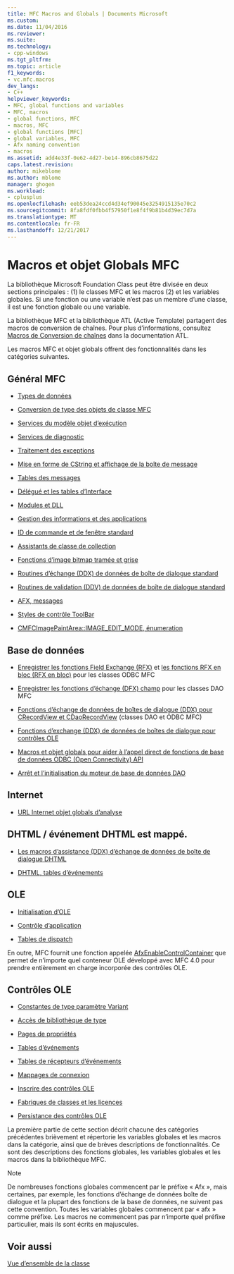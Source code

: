```yaml
---
title: MFC Macros and Globals | Documents Microsoft
ms.custom: 
ms.date: 11/04/2016
ms.reviewer: 
ms.suite: 
ms.technology:
- cpp-windows
ms.tgt_pltfrm: 
ms.topic: article
f1_keywords:
- vc.mfc.macros
dev_langs:
- C++
helpviewer_keywords:
- MFC, global functions and variables
- MFC, macros
- global functions, MFC
- macros, MFC
- global functions [MFC]
- global variables, MFC
- Afx naming convention
- macros
ms.assetid: add4e33f-0e62-4d27-be14-896cb8675d22
caps.latest.revision: 
author: mikeblome
ms.author: mblome
manager: ghogen
ms.workload:
- cplusplus
ms.openlocfilehash: eeb53dea24ccd4d34ef90045e3254915135e70c2
ms.sourcegitcommit: 8fa8fdf0fbb4f57950f1e8f4f9b81b4d39ec7d7a
ms.translationtype: MT
ms.contentlocale: fr-FR
ms.lasthandoff: 12/21/2017
---
```

# <a name="mfc-macros-and-globals"></a>Macros et objet Globals MFC
La bibliothèque Microsoft Foundation Class peut être divisée en deux sections principales : (1) le classes MFC et les macros (2) et les variables globales. Si une fonction ou une variable n’est pas un membre d’une classe, il est une fonction globale ou une variable.  
  
 La bibliothèque MFC et la bibliothèque ATL (Active Template) partagent des macros de conversion de chaînes. Pour plus d’informations, consultez [Macros de Conversion de chaînes](../../atl/reference/string-conversion-macros.md) dans la documentation ATL.  
  
 Les macros MFC et objet globals offrent des fonctionnalités dans les catégories suivantes.  
  
## <a name="general-mfc"></a>Général MFC  
  
-   [Types de données](data-types-mfc.md)  
  
-   [Conversion de type des objets de classe MFC](type-casting-of-mfc-class-objects.md)  
  
-   [Services du modèle objet d’exécution](run-time-object-model-services.md)  
  
-   [Services de diagnostic](diagnostic-services.md)  
  
-   [Traitement des exceptions](exception-processing.md)  
  
-   [Mise en forme de CString et affichage de la boîte de message](cstring-formatting-and-message-box-display.md)  
  
-   [Tables des messages](message-map-macros-mfc.md)  

-   [Délégué et les tables d’Interface](delegate-and-interface-maps.md)

-   [Modules et DLL](extension-dll-macros.md)
  
-   [Gestion des informations et des applications](application-information-and-management.md)  
  
-   [ID de commande et de fenêtre standard](standard-command-and-window-ids.md)  
  
-   [Assistants de classe de collection](collection-class-helpers.md)  
  
-   [Fonctions d’image bitmap tramée et grise](gray-and-dithered-bitmap-functions.md)  
  
-   [Routines d’échange (DDX) de données de boîte de dialogue standard](standard-dialog-data-exchange-routines.md)  
  
-   [Routines de validation (DDV) de données de boîte de dialogue standard](standard-dialog-data-validation-routines.md)  
  
-   [AFX, messages](afx-messages.md)  
  
-   [Styles de contrôle ToolBar](toolbar-control-styles.md)  
  
-   [CMFCImagePaintArea::IMAGE_EDIT_MODE, énumeration](cmfcimagepaintarea-image-edit-mode-enumeration.md)  

  
## <a name="database"></a>Base de données  
  
-   [Enregistrer les fonctions Field Exchange (RFX)](record-field-exchange-functions.md) et [les fonctions RFX en bloc (RFX en bloc)](record-field-exchange-functions.md) pour les classes ODBC MFC  
  
-   [Enregistrer les fonctions d’échange (DFX) champ](record-field-exchange-functions.md) pour les classes DAO MFC  
  
-   [Fonctions d’échange de données de boîtes de dialogue (DDX) pour CRecordView et CDaoRecordView](dialog-data-exchange-functions-for-crecordview-and-cdaorecordview.md) (classes DAO et ODBC MFC)  
  
-   [Fonctions d’exchange (DDX) de données de boîtes de dialogue pour contrôles OLE](dialog-data-exchange-functions-for-ole-controls.md)  
  
-   [Macros et objet globals pour aider à l’appel direct de fonctions de base de données ODBC (Open Connectivity) API](database-macros-and-globals.md)  
  
-   [Arrêt et l’initialisation du moteur de base de données DAO](dao-database-engine-initialization-and-termination.md)  
  
## <a name="internet"></a>Internet  
  
-   [URL Internet objet globals d’analyse](internet-url-parsing-globals.md)  
  
## <a name="dhtml--dhtml-event-maps"></a>DHTML / événement DHTML est mappé.  
  
-   [Les macros d’assistance (DDX) d’échange de données de boîte de dialogue DHTML](ddx-dhtml-helper-macros.md)  
  
-   [DHTML, tables d’événements](dhtml-event-maps.md)  
  
## <a name="ole"></a>OLE  
  
-   [Initialisation d’OLE](ole-initialization.md)  
  
-   [Contrôle d’application](application-control.md)  
  
-   [Tables de dispatch](dispatch-maps.md)  
  
 En outre, MFC fournit une fonction appelée [AfxEnableControlContainer](ole-initialization.md#afxenablecontrolcontainer) que permet de n’importe quel conteneur OLE développé avec MFC 4.0 pour prendre entièrement en charge incorporée des contrôles OLE.  
  
## <a name="ole-controls"></a>Contrôles OLE  
  
-   [Constantes de type paramètre Variant](variant-parameter-type-constants.md)  
  
-   [Accès de bibliothèque de type](type-library-access.md)  
  
-   [Pages de propriétés](property-pages-mfc.md)  
  
-   [Tables d’événements](event-maps.md)  
  
-   [Tables de récepteurs d’événements](event-sink-maps.md)  
  
-   [Mappages de connexion](connection-maps.md)  
  
-   [Inscrire des contrôles OLE](registering-ole-controls.md)  
  
-   [Fabriques de classes et les licences](class-factories-and-licensing.md)  
  
-   [Persistance des contrôles OLE](persistence-of-ole-controls.md)  
  
 La première partie de cette section décrit chacune des catégories précédentes brièvement et répertorie les variables globales et les macros dans la catégorie, ainsi que de brèves descriptions de fonctionnalités. Ce sont des descriptions des fonctions globales, les variables globales et les macros dans la bibliothèque MFC.  
  
> [!NOTE]
>  De nombreuses fonctions globales commencent par le préfixe « Afx », mais certaines, par exemple, les fonctions d’échange de données boîte de dialogue et la plupart des fonctions de la base de données, ne suivent pas cette convention. Toutes les variables globales commencent par « afx » comme préfixe. Les macros ne commencent pas par n’importe quel préfixe particulier, mais ils sont écrits en majuscules.  
  
## <a name="see-also"></a>Voir aussi  
 [Vue d’ensemble de la classe](../../mfc/class-library-overview.md)



